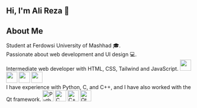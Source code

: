 ## Hi, I'm Ali Reza 👋  



## About Me  
Student at Ferdowsi University of Mashhad 🎓.  
Passionate about web development and UI design 💻.  
Intermediate web developer with HTML, CSS, Tailwind and JavaScript.
<img src="https://cdn.jsdelivr.net/gh/devicons/devicon/icons/html5/html5-original.svg" width="30" height="30" />
<img src="https://cdn.jsdelivr.net/gh/devicons/devicon/icons/css3/css3-original.svg" width="30" height="30" />
<img src="https://www.svgrepo.com/show/374118/tailwind.svg" width="30" height="30" /> 
<img src="https://cdn.jsdelivr.net/gh/devicons/devicon/icons/javascript/javascript-original.svg" width="30" height="30" />  
I have experience with Python, C, and C++, and I have also worked with the Qt framework.
<img src="https://upload.wikimedia.org/wikipedia/commons/c/c3/Python-logo-notext.svg" alt="Python" width="30" height="30" />
<img src="https://upload.wikimedia.org/wikipedia/commons/2/2f/C_Programming_Language.svg" alt="C" width="30" height="30" />
<img src="https://upload.wikimedia.org/wikipedia/commons/1/18/ISO_C%2B%2B_Logo.svg" alt="C++" width="30" height="30" />
<img src="https://upload.wikimedia.org/wikipedia/commons/4/47/Qt_logo_2016.svg" alt="Qt" width="30" height="30" />










